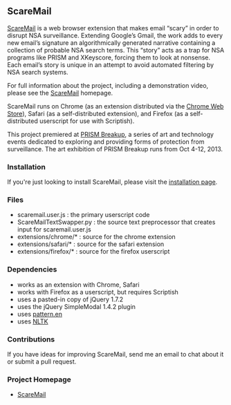 ## ScareMail

[ScareMail](http://bengrosser.com/projects/scaremail/) is a web browser extension that makes email “scary” in order to disrupt NSA surveillance. Extending Google’s Gmail, the work adds to every new email’s signature an algorithmically generated narrative containing a collection of probable NSA search terms. This “story” acts as a trap for NSA programs like PRISM and XKeyscore, forcing them to look at nonsense. Each email’s story is unique in an attempt to avoid automated filtering by NSA search systems.

For full information about the project, including a demonstration video, please see the [ScareMail](http://bengrosser.com/projects/scaremail/) homepage.

ScareMail runs on Chrome (as an extension distributed via the [Chrome Web Store](https://chrome.google.com/webstore/detail/scaremail/eepplgobicobmfkbgbfdfjeabhlffkjn)), Safari (as a self-distributed extension), and Firefox (as a self-distributed userscript for use with Scriptish).

This project premiered at [PRISM Breakup](http://prismbreakup.org), a series of art and technology events dedicated to exploring and providing forms of protection from surveillance. The art exhibition of PRISM Breakup runs from Oct 4-12, 2013.


### Installation

If you're just looking to install ScareMail, please visit the [installation page](http://bengrosser.com/projects/scaremail/install/).


### Files

* scaremail.user.js : the primary userscript code
* ScareMailTextSwapper.py : the source text preprocessor that creates input for scaremail.user.js
* extensions/chrome/* : source for the chrome extension
* extensions/safari/* : source for the safari extension
* extensions/firefox/* : source for the firefox userscript


### Dependencies

* works as an extension with Chrome, Safari
* works with Firefox as a userscript, but requires Scriptish
* uses a pasted-in copy of jQuery 1.7.2
* uses the jQuery SimpleModal 1.4.2 plugin
* uses [pattern.en](http://www.clips.ua.ac.be/pages/pattern-en)
* uses [NLTK](http://nltk.org)


### Contributions

If you have ideas for improving ScareMail, send me an email to chat about it or submit a pull request.

 
### Project Homepage
* [ScareMail](http://bengrosser.com/projects/scaremail/)

